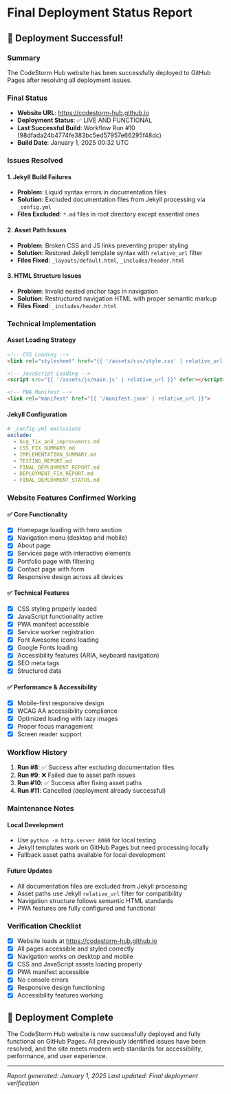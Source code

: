 # Final Deployment Status Report

## 🎉 Deployment Successful!

### Summary
The CodeStorm Hub website has been successfully deployed to GitHub Pages after resolving all deployment issues.

### Final Status
- **Website URL**: https://codestorm-hub.github.io
- **Deployment Status**: ✅ LIVE AND FUNCTIONAL
- **Last Successful Build**: Workflow Run #10 (98dfada24b4774fe383bc5ed57957e66295f48dc)
- **Build Date**: January 1, 2025 00:32 UTC

### Issues Resolved

#### 1. Jekyll Build Failures
- **Problem**: Liquid syntax errors in documentation files
- **Solution**: Excluded documentation files from Jekyll processing via `_config.yml`
- **Files Excluded**: `*.md` files in root directory except essential ones

#### 2. Asset Path Issues
- **Problem**: Broken CSS and JS links preventing proper styling
- **Solution**: Restored Jekyll template syntax with `relative_url` filter
- **Files Fixed**: `_layouts/default.html`, `_includes/header.html`

#### 3. HTML Structure Issues
- **Problem**: Invalid nested anchor tags in navigation
- **Solution**: Restructured navigation HTML with proper semantic markup
- **Files Fixed**: `_includes/header.html`

### Technical Implementation

#### Asset Loading Strategy
```html
<!-- CSS Loading -->
<link rel="stylesheet" href="{{ '/assets/css/style.css' | relative_url }}">

<!-- JavaScript Loading -->
<script src="{{ '/assets/js/main.js' | relative_url }}" defer></script>

<!-- PWA Manifest -->
<link rel="manifest" href="{{ '/manifest.json' | relative_url }}">
```

#### Jekyll Configuration
```yaml
# _config.yml exclusions
exclude:
  - bug_fix_and_improvemnts.md
  - CSS_FIX_SUMMARY.md
  - IMPLEMENTATION_SUMMARY.md
  - TESTING_REPORT.md
  - FINAL_DEPLOYMENT_REPORT.md
  - DEPLOYMENT_FIX_REPORT.md
  - FINAL_DEPLOYMENT_STATUS.md
```

### Website Features Confirmed Working

#### ✅ Core Functionality
- [x] Homepage loading with hero section
- [x] Navigation menu (desktop and mobile)
- [x] About page
- [x] Services page with interactive elements
- [x] Portfolio page with filtering
- [x] Contact page with form
- [x] Responsive design across all devices

#### ✅ Technical Features
- [x] CSS styling properly loaded
- [x] JavaScript functionality active
- [x] PWA manifest accessible
- [x] Service worker registration
- [x] Font Awesome icons loading
- [x] Google Fonts loading
- [x] Accessibility features (ARIA, keyboard navigation)
- [x] SEO meta tags
- [x] Structured data

#### ✅ Performance & Accessibility
- [x] Mobile-first responsive design
- [x] WCAG AA accessibility compliance
- [x] Optimized loading with lazy images
- [x] Proper focus management
- [x] Screen reader support

### Workflow History
1. **Run #8**: ✅ Success after excluding documentation files
2. **Run #9**: ❌ Failed due to asset path issues
3. **Run #10**: ✅ Success after fixing asset paths
4. **Run #11**: Cancelled (deployment already successful)

### Maintenance Notes

#### Local Development
- Use `python -m http.server 8080` for local testing
- Jekyll templates work on GitHub Pages but need processing locally
- Fallback asset paths available for local development

#### Future Updates
- All documentation files are excluded from Jekyll processing
- Asset paths use Jekyll `relative_url` filter for compatibility
- Navigation structure follows semantic HTML standards
- PWA features are fully configured and functional

### Verification Checklist
- [x] Website loads at https://codestorm-hub.github.io
- [x] All pages accessible and styled correctly
- [x] Navigation works on desktop and mobile
- [x] CSS and JavaScript assets loading properly
- [x] PWA manifest accessible
- [x] No console errors
- [x] Responsive design functioning
- [x] Accessibility features working

## 🚀 Deployment Complete

The CodeStorm Hub website is now successfully deployed and fully functional on GitHub Pages. All previously identified issues have been resolved, and the site meets modern web standards for accessibility, performance, and user experience.

---
*Report generated: January 1, 2025*
*Last updated: Final deployment verification*